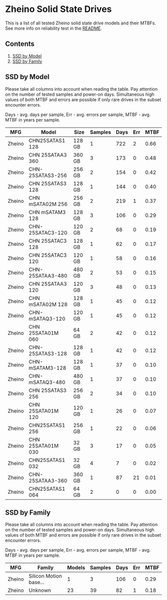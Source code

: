 Zheino Solid State Drives
=========================

This is a list of all tested Zheino solid state drive models and their MTBFs. See
more info on reliability test in the [README](https://github.com/linuxhw/SMART).

Contents
--------

1. [ SSD by Model  ](#ssd-by-model)
2. [ SSD by Family ](#ssd-by-family)

SSD by Model
------------

Please take all columns into account when reading the table. Pay attention on the
number of tested samples and power-on days. Simultaneous high values of both MTBF
and errors are possible if only rare drives in the subset encounter errors.

Days - avg. days per sample,
Err  - avg. errors per sample,
MTBF - avg. MTBF in years per sample.

| MFG       | Model              | Size   | Samples | Days  | Err   | MTBF |
|-----------|--------------------|--------|---------|-------|-------|------|
| Zheino    | CHN25SATAS1 128    | 128 GB | 1       | 722   | 2     | 0.66   |
| Zheino    | CHN 25SATAA3 360   | 360 GB | 3       | 173   | 0     | 0.48   |
| Zheino    | CHN-25SATAS3-256   | 256 GB | 2       | 154   | 0     | 0.42   |
| Zheino    | CHN 25SATAS3 128   | 128 GB | 1       | 144   | 0     | 0.40   |
| Zheino    | CHN mSATA02M 256   | 256 GB | 2       | 219   | 1     | 0.37   |
| Zheino    | CHN mSATAM3 128    | 128 GB | 3       | 106   | 0     | 0.29   |
| Zheino    | CHN-25SATAC3-120   | 120 GB | 2       | 68    | 0     | 0.19   |
| Zheino    | CHN 25SATAC3 128   | 128 GB | 1       | 62    | 0     | 0.17   |
| Zheino    | CHN 25SATAC3 120   | 120 GB | 1       | 58    | 0     | 0.16   |
| Zheino    | CHN-25SATAA3-480   | 480 GB | 2       | 53    | 0     | 0.15   |
| Zheino    | CHN 25SATAA3 120   | 120 GB | 3       | 48    | 0     | 0.13   |
| Zheino    | CHN mSATA02M 128   | 128 GB | 1       | 45    | 0     | 0.12   |
| Zheino    | CHN-mSATAQ3-120    | 120 GB | 1       | 45    | 0     | 0.12   |
| Zheino    | CHN 25SATA01M 060  | 64 GB  | 2       | 42    | 0     | 0.12   |
| Zheino    | CHN-25SATAS3-128   | 128 GB | 1       | 42    | 0     | 0.12   |
| Zheino    | CHN-mSATAM3-128    | 128 GB | 1       | 37    | 0     | 0.10   |
| Zheino    | CHN-mSATAQ3-480    | 480 GB | 1       | 37    | 0     | 0.10   |
| Zheino    | CHN 25SATAS3 256   | 256 GB | 2       | 34    | 0     | 0.10   |
| Zheino    | CHN 25SATA01M 120  | 120 GB | 1       | 26    | 0     | 0.07   |
| Zheino    | CHN25SATAS1 256    | 256 GB | 1       | 22    | 0     | 0.06   |
| Zheino    | CHN 25SATA01M 030  | 32 GB  | 3       | 17    | 0     | 0.05   |
| Zheino    | CHN25SATAS1 032    | 32 GB  | 4       | 7     | 0     | 0.02   |
| Zheino    | CHN-25SATAA3-360   | 360 GB | 1       | 87    | 21    | 0.01   |
| Zheino    | CHN25SATAS1 064    | 64 GB  | 2       | 0     | 0     | 0.00   |

SSD by Family
-------------

Please take all columns into account when reading the table. Pay attention on the
number of tested samples and power-on days. Simultaneous high values of both MTBF
and errors are possible if only rare drives in the subset encounter errors.

Days - avg. days per sample,
Err  - avg. errors per sample,
MTBF - avg. MTBF in years per sample.

| MFG       | Family                 | Models | Samples | Days  | Err   | MTBF |
|-----------|------------------------|--------|---------|-------|-------|------|
| Zheino    | Silicon Motion base... | 1      | 3       | 106   | 0     | 0.29   |
| Zheino    | Unknown                | 23     | 39      | 82    | 1     | 0.18   |
